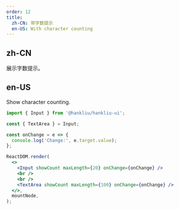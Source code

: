 ```yaml
---
order: 12
title:
  zh-CN: 带字数提示
  en-US: With character counting
---
```


## zh-CN

展示字数提示。

## en-US

Show character counting.

```jsx
import { Input } from '@hankliu/hankliu-ui';

const { TextArea } = Input;

const onChange = e => {
  console.log('Change:', e.target.value);
};

ReactDOM.render(
  <>
    <Input showCount maxLength={20} onChange={onChange} />
    <br />
    <br />
    <TextArea showCount maxLength={100} onChange={onChange} />
  </>,
  mountNode,
);
```

